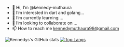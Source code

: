 - 👋 Hi, I’m @kennedy-muthaura
- 👀 I’m interested in  dart and golang...
- 🌱 I’m currently learning  ...
- 💞️ I’m looking to collaborate on ...
- 📫 How to reach me kennedymuthaura99@gmail.com 


![Kennedys's GitHub stats](https://github-readme-stats.vercel.app/api?username=kennedy-muthaura&show_icons=true&theme=radical&count_private=true)
[![Top Langs](https://github-readme-stats.vercel.app/api/top-langs/?username=kennedy-muthaura)](https://github.com/kennedy-muthaura/github-readme-stats)
<!-- 
uncomment this when you add wakatime account to track your working time
[![willianrod's wakatime stats](https://github-readme-stats.vercel.app/api/wakatime?username=kennedy-muthaura)](https://github.com/kennedy-muthaura/github-readme-stats)
 -->

<!---
kennedy-muthaura/kennedy-muthaura is a ✨ special ✨ repository because its `README.md` (this file) appears on your GitHub profile.
You can click the Preview link to take a look at your changes.
--->
